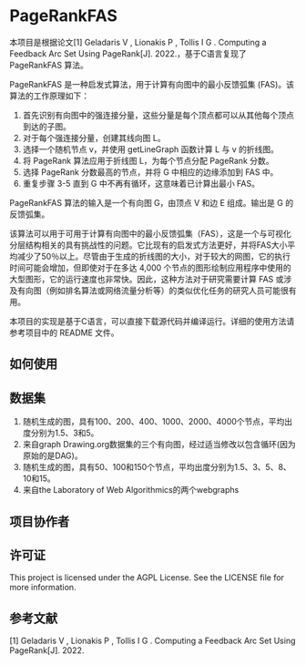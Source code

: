 # PageRankFAS

本项目是根据论文[1] Geladaris V ,  Lionakis P ,  Tollis I G . Computing a Feedback Arc Set Using PageRank[J].  2022.，基于C语言复现了 PageRankFAS 算法。

PageRankFAS 是一种启发式算法，用于计算有向图中的最小反馈弧集 (FAS)。该算法的工作原理如下：

1. 首先识别有向图中的强连接分量，这些分量是每个顶点都可以从其他每个顶点到达的子图。
2. 对于每个强连接分量，创建其线向图 L。
3. 选择一个随机节点 v，并使用 getLineGraph 函数计算 L 与 v 的折线图。
4. 将 PageRank 算法应用于折线图 L，为每个节点分配 PageRank 分数。
5. 选择 PageRank 分数最高的节点，并将 G 中相应的边缘添加到 FAS 中。
6. 重复步骤 3-5 直到 G 中不再有循环，这意味着已计算出最小 FAS。

PageRankFAS 算法的输入是一个有向图 G，由顶点 V 和边 E 组成。输出是 G 的反馈弧集。

该算法可以用于可用于计算有向图中的最小反馈弧集（FAS），这是一个与可视化分层结构相关的具有挑战性的问题。它比现有的启发式方法更好，并将FAS大小平均减少了50％以上。尽管由于生成的折线图的大小，对于较大的网图，它的执行时间可能会增加，但即使对于在多达 4,000 个节点的图形绘制应用程序中使用的大型图形，它的运行速度也非常快。因此，这种方法对于研究需要计算 FAS 或涉及有向图（例如排名算法或网络流量分析等）的类似优化任务的研究人员可能很有用。

本项目的实现是基于C语言，可以直接下载源代码并编译运行。详细的使用方法请参考项目中的 README 文件。

## 如何使用

## 数据集

1. 随机生成的图，具有100、200、400、1000、2000、4000个节点，平均出度分别为1.5、3和5。
2. 来自graph Drawing.org数据集的三个有向图，经过适当修改以包含循环(因为原始的是DAG)。
3. 随机生成的图，具有50、100和150个节点，平均出度分别为1.5、3、5、8、10和15。
4. 来自the Laboratory of Web Algorithmics的两个webgraphs

## 项目协作者

## 许可证

This project is licensed under the AGPL License. See the LICENSE file for more information.

## 参考文献

[1] Geladaris V ,  Lionakis P ,  Tollis I G . Computing a Feedback Arc Set Using PageRank[J].  2022.
